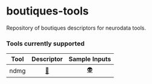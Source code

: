 # boutiques-tools

Repository of boutiques descriptors for neurodata tools.

### Tools currently supported

| Tool | Descriptor | Sample Inputs |
|:----: | :------:  | :-----------: |
| ndmg | [:chestnut:](./cbrain_task_descriptors/ndmg.json) | [:alien:](./inputs/ndmg_inputs.json) |

